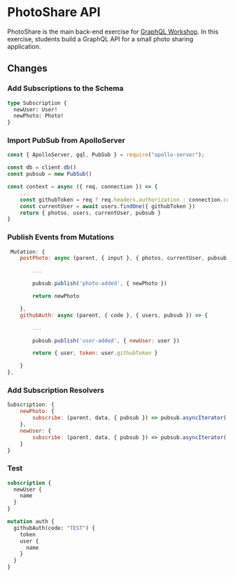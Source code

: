 # PhotoShare API

PhotoShare is the main back-end exercise for [GraphQL Workshop](https://www.graphqlworkshop.com). In this exercise, students build a GraphQL API for a small photo sharing application.

## Changes

### Add Subscriptions to the Schema

```graphql
type Subscription {
  newUser: User!
  newPhoto: Photo!
}
```

### Import PubSub from ApolloServer

```javascript
const { ApolloServer, gql, PubSub } = require("apollo-server");
```

```javascript
const db = client.db()
const pubsub = new PubSub()

const context = async ({ req, connection }) => {
    ...
    const githubToken = req ? req.headers.authorization : connection.context.Authorization
    const currentUser = await users.findOne({ githubToken })
    return { photos, users, currentUser, pubsub }
}

```

### Publish Events from Mutations

```javascript
 Mutation: {
    postPhoto: async (parent, { input }, { photos, currentUser, pubsub }) => {

        ...

        pubsub.publish('photo-added', { newPhoto })

        return newPhoto

    },
    githubAuth: async (parent, { code }, { users, pubsub }) => {

        ...

        pubsub.publish('user-added', { newUser: user })

        return { user, token: user.githubToken }

    }
},
```

### Add Subscription Resolvers

```javascript
Subscription: {
    newPhoto: {
        subscribe: (parent, data, { pubsub }) => pubsub.asyncIterator('photo-added')
    },
    newUser: {
        subscribe: (parent, data, { pubsub }) => pubsub.asyncIterator('user-added')
    }
}
```

### Test

```graphql
subscription {
  newUser {
    name
  }
}
```

```graphql
mutation auth {
  githubAuth(code: "TEST") {
    token
    user {
      name
    }
  }
}
```
